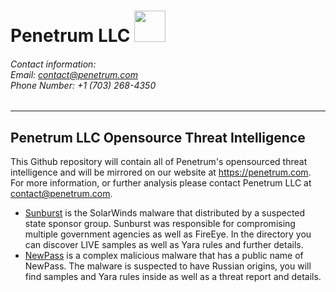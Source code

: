 # **Penetrum LLC** <img src="https://penetrum.com/res/img/hand_logo_black.png" width=50 height=50 />

###### Contact information: <br> Email: contact@penetrum.com <br> Phone Number: +1 (703) 268-4350

----

## Penetrum LLC Opensource Threat Intelligence

This Github repository will contain all of Penetrum's opensourced threat intelligence and will be mirrored on our website at https://penetrum.com. For more information, or further analysis please contact Penetrum LLC at contact@penetrum.com. 

 - [Sunburst](./sunburst) is the SolarWinds malware that distributed by a suspected state sponsor group. Sunburst was responsible for compromising multiple government agencies as well as FireEye. In the directory you can discover LIVE samples as well as Yara rules and further details.
 - [NewPass](./newpass) is a complex malicious malware that has a public name of NewPass. The malware is suspected to have Russian origins, you will find samples and Yara rules inside as well as a threat report and details.
